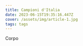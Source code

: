 ```yaml
---
title: Campioni d'Italia
date: 2023-06-15T19:35:16.447Z
cover: /assets/img/article-1.jpg
tags: tags
---
```

Corpo